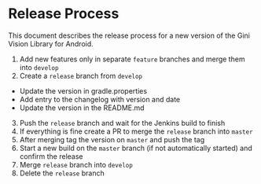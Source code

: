 # Release Process

This document describes the release process for a new version of the Gini Vision Library for Android.

1. Add new features only in separate `feature` branches and merge them into `develop`
2. Create a `release` branch from `develop`
  * Update the version in gradle.properties
  * Add entry to the changelog with version and date
  * Update the version in the README.md
3. Push the `release` branch and wait for the Jenkins build to finish
4. If everything is fine create a PR to merge the `release` branch into `master`
5. After merging tag the version on `master` and push the tag
6. Start a new build on the `master` branch (if not automatically started) and confirm the release
7. Merge `release` branch into `develop`
8. Delete the `release` branch